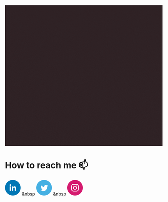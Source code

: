 <p align="center">
  <img width="828" height="450"  src="https://github.com/tipsijadav610/tipsijadav610/blob/main/GIF/profile.gif">
</p>

# How to reach me 📫
[![Linkedin](https://github.com/tipsijadav610/tipsijadav610/blob/main/LOGOS/linkedin.png)](https://www.linkedin.com/in/tipsi-jadav)
&nbsp
[![Twitter](https://github.com/tipsijadav610/tipsijadav610/blob/main/LOGOS/twitter.png)](https://twitter.com/tipsi_jadav610)
&nbsp
[![Instagram](https://github.com/tipsijadav610/tipsijadav610/blob/main/LOGOS/instagram.png)](https://www.instagram.com/tipsi.jadav._.610/)
